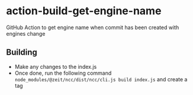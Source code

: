 # action-build-get-engine-name

GitHub Action to get engine name when commit has been created with engines change

## Building

* Make any changes to the index.js
* Once done, run the following command `node_modules/@zeit/ncc/dist/ncc/cli.js build index.js` and create a tag
